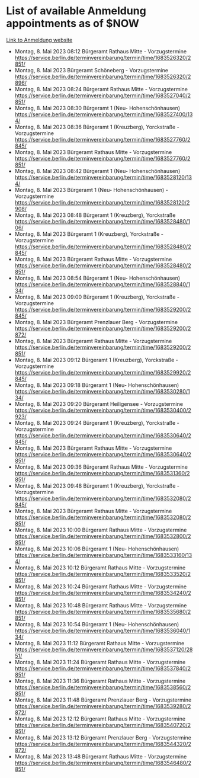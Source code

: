 # List of available Anmeldung appointments as of $NOW
[Link to Anmeldung website](https://service.berlin.de/terminvereinbarung/termin/tag.php?termin=1&anliegen[]=120686&dienstleisterlist=122210,122217,327316,122219,327312,122227,327314,122231,327346,122243,327348,122254,122252,329742,122260,329745,122262,329748,122271,327278,122273,327274,122277,327276,330436,122280,327294,122282,327290,122284,327292,122291,327270,122285,327266,122286,327264,122296,327268,150230,329760,122297,327286,122294,327284,122312,329763,122314,329775,122304,327330,122311,327334,122309,327332,317869,122281,327352,122279,329772,122283,122276,327324,122274,327326,122267,329766,122246,327318,122251,327320,122257,327322,122208,327298,122226,327300&herkunft=http%3A%2F%2Fservice.berlin.de%2Fdienstleistung%2F120686%2F)
- Montag, 8. Mai 2023 08:12 Bürgeramt Rathaus Mitte - Vorzugstermine https://service.berlin.de/terminvereinbarung/termin/time/1683526320/2851/
- Montag, 8. Mai 2023  Bürgeramt Schöneberg - Vorzugstermine https://service.berlin.de/terminvereinbarung/termin/time/1683526320/2896/
- Montag, 8. Mai 2023 08:24 Bürgeramt Rathaus Mitte - Vorzugstermine https://service.berlin.de/terminvereinbarung/termin/time/1683527040/2851/
- Montag, 8. Mai 2023 08:30 Bürgeramt 1 (Neu- Hohenschönhausen) https://service.berlin.de/terminvereinbarung/termin/time/1683527400/134/
- Montag, 8. Mai 2023 08:36 Bürgeramt 1 (Kreuzberg), Yorckstraße - Vorzugstermine https://service.berlin.de/terminvereinbarung/termin/time/1683527760/2845/
- Montag, 8. Mai 2023  Bürgeramt Rathaus Mitte - Vorzugstermine https://service.berlin.de/terminvereinbarung/termin/time/1683527760/2851/
- Montag, 8. Mai 2023 08:42 Bürgeramt 1 (Neu- Hohenschönhausen) https://service.berlin.de/terminvereinbarung/termin/time/1683528120/134/
- Montag, 8. Mai 2023  Bürgeramt 1 (Neu- Hohenschönhausen) - Vorzugstermine https://service.berlin.de/terminvereinbarung/termin/time/1683528120/2908/
- Montag, 8. Mai 2023 08:48 Bürgeramt 1 (Kreuzberg), Yorckstraße https://service.berlin.de/terminvereinbarung/termin/time/1683528480/106/
- Montag, 8. Mai 2023  Bürgeramt 1 (Kreuzberg), Yorckstraße - Vorzugstermine https://service.berlin.de/terminvereinbarung/termin/time/1683528480/2845/
- Montag, 8. Mai 2023  Bürgeramt Rathaus Mitte - Vorzugstermine https://service.berlin.de/terminvereinbarung/termin/time/1683528480/2851/
- Montag, 8. Mai 2023 08:54 Bürgeramt 1 (Neu- Hohenschönhausen) https://service.berlin.de/terminvereinbarung/termin/time/1683528840/134/
- Montag, 8. Mai 2023 09:00 Bürgeramt 1 (Kreuzberg), Yorckstraße - Vorzugstermine https://service.berlin.de/terminvereinbarung/termin/time/1683529200/2845/
- Montag, 8. Mai 2023  Bürgeramt Prenzlauer Berg - Vorzugstermine https://service.berlin.de/terminvereinbarung/termin/time/1683529200/2872/
- Montag, 8. Mai 2023  Bürgeramt Rathaus Mitte - Vorzugstermine https://service.berlin.de/terminvereinbarung/termin/time/1683529200/2851/
- Montag, 8. Mai 2023 09:12 Bürgeramt 1 (Kreuzberg), Yorckstraße - Vorzugstermine https://service.berlin.de/terminvereinbarung/termin/time/1683529920/2845/
- Montag, 8. Mai 2023 09:18 Bürgeramt 1 (Neu- Hohenschönhausen) https://service.berlin.de/terminvereinbarung/termin/time/1683530280/134/
- Montag, 8. Mai 2023 09:20 Bürgeramt Heiligensee - Vorzugstermine https://service.berlin.de/terminvereinbarung/termin/time/1683530400/2923/
- Montag, 8. Mai 2023 09:24 Bürgeramt 1 (Kreuzberg), Yorckstraße - Vorzugstermine https://service.berlin.de/terminvereinbarung/termin/time/1683530640/2845/
- Montag, 8. Mai 2023  Bürgeramt Rathaus Mitte - Vorzugstermine https://service.berlin.de/terminvereinbarung/termin/time/1683530640/2851/
- Montag, 8. Mai 2023 09:36 Bürgeramt Rathaus Mitte - Vorzugstermine https://service.berlin.de/terminvereinbarung/termin/time/1683531360/2851/
- Montag, 8. Mai 2023 09:48 Bürgeramt 1 (Kreuzberg), Yorckstraße - Vorzugstermine https://service.berlin.de/terminvereinbarung/termin/time/1683532080/2845/
- Montag, 8. Mai 2023  Bürgeramt Rathaus Mitte - Vorzugstermine https://service.berlin.de/terminvereinbarung/termin/time/1683532080/2851/
- Montag, 8. Mai 2023 10:00 Bürgeramt Rathaus Mitte - Vorzugstermine https://service.berlin.de/terminvereinbarung/termin/time/1683532800/2851/
- Montag, 8. Mai 2023 10:06 Bürgeramt 1 (Neu- Hohenschönhausen) https://service.berlin.de/terminvereinbarung/termin/time/1683533160/134/
- Montag, 8. Mai 2023 10:12 Bürgeramt Rathaus Mitte - Vorzugstermine https://service.berlin.de/terminvereinbarung/termin/time/1683533520/2851/
- Montag, 8. Mai 2023 10:24 Bürgeramt Rathaus Mitte - Vorzugstermine https://service.berlin.de/terminvereinbarung/termin/time/1683534240/2851/
- Montag, 8. Mai 2023 10:48 Bürgeramt Rathaus Mitte - Vorzugstermine https://service.berlin.de/terminvereinbarung/termin/time/1683535680/2851/
- Montag, 8. Mai 2023 10:54 Bürgeramt 1 (Neu- Hohenschönhausen) https://service.berlin.de/terminvereinbarung/termin/time/1683536040/134/
- Montag, 8. Mai 2023 11:12 Bürgeramt Rathaus Mitte - Vorzugstermine https://service.berlin.de/terminvereinbarung/termin/time/1683537120/2851/
- Montag, 8. Mai 2023 11:24 Bürgeramt Rathaus Mitte - Vorzugstermine https://service.berlin.de/terminvereinbarung/termin/time/1683537840/2851/
- Montag, 8. Mai 2023 11:36 Bürgeramt Rathaus Mitte - Vorzugstermine https://service.berlin.de/terminvereinbarung/termin/time/1683538560/2851/
- Montag, 8. Mai 2023 11:48 Bürgeramt Prenzlauer Berg - Vorzugstermine https://service.berlin.de/terminvereinbarung/termin/time/1683539280/2872/
- Montag, 8. Mai 2023 12:12 Bürgeramt Rathaus Mitte - Vorzugstermine https://service.berlin.de/terminvereinbarung/termin/time/1683540720/2851/
- Montag, 8. Mai 2023 13:12 Bürgeramt Prenzlauer Berg - Vorzugstermine https://service.berlin.de/terminvereinbarung/termin/time/1683544320/2872/
- Montag, 8. Mai 2023 13:48 Bürgeramt Rathaus Mitte - Vorzugstermine https://service.berlin.de/terminvereinbarung/termin/time/1683546480/2851/
